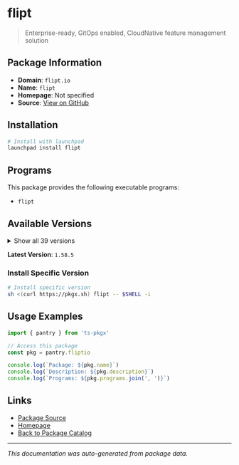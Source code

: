 # flipt

> Enterprise-ready, GitOps enabled, CloudNative feature management solution

## Package Information

- **Domain**: `flipt.io`
- **Name**: `flipt`
- **Homepage**: Not specified
- **Source**: [View on GitHub](https://github.com/pkgxdev/pantry/tree/main/projects/flipt.io/package.yml)

## Installation

```bash
# Install with launchpad
launchpad install flipt
```

## Programs

This package provides the following executable programs:

- `flipt`

## Available Versions

<details>
<summary>Show all 39 versions</summary>

- `1.58.5`, `1.58.4`, `1.58.3`, `1.58.2`, `1.58.1`
- `1.58.0`, `1.57.0`, `1.56.0`, `1.55.1`, `1.55.0`
- `1.54.2`, `1.54.1`, `1.54.0`, `1.53.2`, `1.53.1`
- `1.53.0`, `1.52.2`, `1.52.1`, `1.52.0`, `1.51.1`
- `1.51.0`, `1.50.1`, `1.50.0`, `1.49.2`, `1.49.1`
- `1.49.0`, `1.48.1`, `1.48.0`, `1.47.1`, `1.47.0`
- `1.46.3`, `1.46.2`, `1.46.1`, `1.46.0`, `1.45.2`
- `1.45.1`, `1.45.0`, `1.44.1`, `1.44.0`

</details>

**Latest Version**: `1.58.5`

### Install Specific Version

```bash
# Install specific version
sh <(curl https://pkgx.sh) flipt -- $SHELL -i
```

## Usage Examples

```typescript
import { pantry } from 'ts-pkgx'

// Access this package
const pkg = pantry.fliptio

console.log(`Package: ${pkg.name}`)
console.log(`Description: ${pkg.description}`)
console.log(`Programs: ${pkg.programs.join(', ')}`)
```

## Links

- [Package Source](https://github.com/pkgxdev/pantry/tree/main/projects/flipt.io/package.yml)
- [Homepage](#)
- [Back to Package Catalog](../package-catalog.md)

---

*This documentation was auto-generated from package data.*
